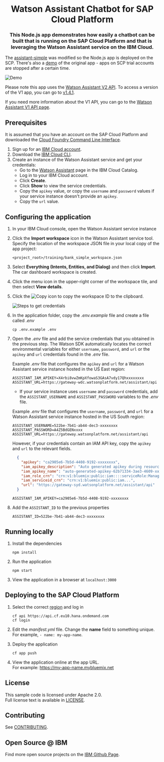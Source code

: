 <h1 align="center" style="border-bottom: none;"> Watson Assistant Chatbot for SAP Cloud Platform</h1>
<h3 align="center">This Node.js app demonstrates how easily a chatbot can be built that is running on the SAP Cloud Platform and that is leveraging the Watson Assistant service on the IBM Cloud.</h3>

The [assistant-simple](https://github.com/watson-developer-cloud/assistant-simple) was modified so the Node.js app is deployed on the SCP. There's also a [demo][demo_url] of the original app - apps on SCP trial accounts are stopped after a certain time.

![Demo](readme_images/demo.gif)


Please note this app uses the [Watson Assistant V2 API](https://cloud.ibm.com/apidocs/assistant-v2#introduction). To access a version of the V1 app, you can go to [v1.4.1](https://github.com/watson-developer-cloud/assistant-simple/releases/tag/v1.4.1).

If you need more information about the V1 API, you can go to the [Watson Assistant V1 API page](https://cloud.ibm.com/apidocs/assistant#introduction).


## Prerequisites

It is assumed that you have an account on the SAP Cloud Platform and downloaded the [Cloud Foundry Command Line Interface](https://developers.sap.com/tutorials/cp-cf-download-cli.html).

1. Sign up for an [IBM Cloud account](https://cloud.ibm.com/registration/).
1. Download the [IBM Cloud CLI](https://cloud.ibm.com/docs/cli/index.html#overview).
1. Create an instance of the Watson Assistant service and get your credentials:
    - Go to the [Watson Assistant](https://cloud.ibm.com/catalog/services/conversation) page in the IBM Cloud Catalog.
    - Log in to your IBM Cloud account.
    - Click **Create**.
    - Click **Show** to view the service credentials.
    - Copy the `apikey` value, or copy the `username` and `password` values if your service instance doesn't provide an `apikey`.
    - Copy the `url` value.

## Configuring the application

1. In your IBM Cloud console, open the Watson Assistant service instance

2. Click the **Import workspace** icon in the Watson Assistant service tool. Specify the location of the workspace JSON file in your local copy of the app project:

    `<project_root>/training/bank_simple_workspace.json`

3. Select **Everything (Intents, Entities, and Dialog)** and then click **Import**. The car dashboard workspace is created.

4. Click the menu icon in the upper-right corner of the workspace tile, and then select **View details**.

5. Click the ![Copy](readme_images/copy_icon.png) icon to copy the workspace ID to the clipboard.

    ![Steps to get credentials](readme_images/assistant-simple.gif)

6. In the application folder, copy the *.env.example* file and create a file called *.env*

    ```
    cp .env.example .env
    ```

7. Open the *.env* file and add the service credentials that you obtained in the previous step. The Watson SDK automatically locates the correct environmental variables for either `username`, `password`, and `url` or the `apikey` and `url` credentials found in the *.env* file.

    Example *.env* file that configures the `apikey` and `url` for a Watson Assistant service instance hosted in the US East region:

    ```
    ASSISTANT_IAM_APIKEY=X4rbi8vwZmKpXfowaS3GAsA7vdy17Qhxxxxxxxx
    ASSISTANT_URL=https://gateway-wdc.watsonplatform.net/assistant/api
    ```

    - If your service instance uses `username` and `password` credentials, add the `ASSISTANT_USERNAME` and `ASSISTANT_PASSWORD` variables to the *.env* file.

    Example *.env* file that configures the `username`, `password`, and `url` for a Watson Assistant service instance hosted in the US South region:

    ```
    ASSISTANT_USERNAME=522be-7b41-ab44-dec3-xxxxxxxx
    ASSISTANT_PASSWORD=A4Z5BdGENxxxx
    ASSISTANT_URL=https://gateway.watsonplatform.net/assistant/api
    ```
    However, if your credentials contain an IAM API key, copy the `apikey` and `url` to the relevant fields.
    ```JSON
      {
        "apikey": "ca2905e6-7b5d-4408-9192-xxxxxxxx",
        "iam_apikey_description": "Auto generated apikey during resource-key ...",
        "iam_apikey_name": "auto-generated-apikey-62b71334-3ae3-4609-xxxxxxxx",
        "iam_role_crn": "crn:v1:bluemix:public:iam::::serviceRole:Manager",
        "iam_serviceid_crn": "crn:v1:bluemix:public:iam...",
        "url": "https://gateway-syd.watsonplatform.net/assistant/api"
      }
    ```
    ```
    ASSISTANT_IAM_APIKEY=ca2905e6-7b5d-4408-9192-xxxxxxxx
    ```

8. Add the `ASSISTANT_ID` to the previous properties

    ```
    ASSISTANT_ID=522be-7b41-ab44-dec3-xxxxxxxx
    ```

## Running locally

1. Install the dependencies

    ```
    npm install
    ```

1. Run the application

    ```
    npm start
    ```

1. View the application in a browser at `localhost:3000`

## Deploying to the SAP Cloud Platform

1. Select the correct [region](https://developers.sap.com/tutorials/cp-cf-download-cli.html) and log in
    ```
    cf api https://api.cf.eu10.hana.ondemand.com
    cf login
    ```
1. Edit the *manifest.yml* file. Change the **name** field to something unique.  
  For example, `- name: my-app-name`.
1. Deploy the application

    ```
    cf app push
    ```

1. View the application online at the app URL.  
For example: https://my-app-name.mybluemix.net


## License

This sample code is licensed under Apache 2.0.  
Full license text is available in [LICENSE](LICENSE).

## Contributing

See [CONTRIBUTING](CONTRIBUTING.md).

## Open Source @ IBM

Find more open source projects on the
[IBM Github Page](http://ibm.github.io/).


[demo_url]: https://assistant-simple.ng.bluemix.net/
[Watson Assistant doc_intents]: https://cloud.ibm.com/docs/services/conversation/intents-entities.html#planning-your-entities
[Watson Assistant docs]: https://cloud.ibm.com/docs/services/assistant/index.html#index
[Watson Assistant docs_landing]: (https://cloud.ibm.com/docs/services/assistant/index.html#index)
[node_link]: (http://nodejs.org/)
[npm_link]: (https://www.npmjs.com/)
[sign_up]: https://cloud.ibm.com/registration
